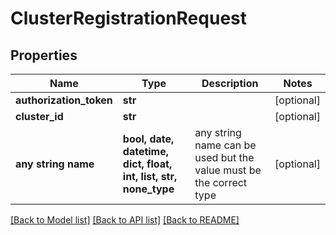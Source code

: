 # ClusterRegistrationRequest


## Properties
Name | Type | Description | Notes
------------ | ------------- | ------------- | -------------
**authorization_token** | **str** |  | [optional] 
**cluster_id** | **str** |  | [optional] 
**any string name** | **bool, date, datetime, dict, float, int, list, str, none_type** | any string name can be used but the value must be the correct type | [optional]

[[Back to Model list]](../README.md#documentation-for-models) [[Back to API list]](../README.md#documentation-for-api-endpoints) [[Back to README]](../README.md)


